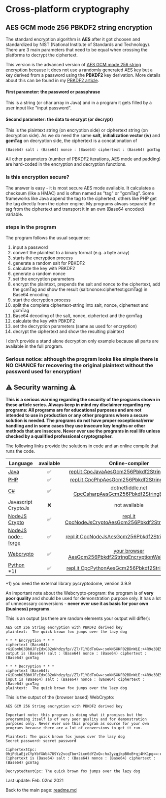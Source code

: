 # Cross-platform cryptography

## AES GCM mode 256 PBKDF2 string encryption

The standard encryption algorithm is **AES** after it got choosen and standardized by NIST (National Institute of Standards and Technology). There are 3 main parameters that need to be equal when crossing the platforms to decrypt the ciphertext. 

This version is the advanced version of [AES GCM mode 256 string encryption](aes_gcm_256_string_encryption.md) because it does not use a randomly generated AES key but a key derived from a password using the **PBKDF2** key derivation. More details about this can be found in my [PBKDF2 article](pbkdf2.md).

#### First parameter: the password or passphrase

This is a string (or char array in Java) and in a program it gets filled by a user input like "input password".

#### Second parameter: the data to encrypt (or decrypt)

This is the plaintext string (on encryption side) or ciphertext string (on decryption side). As we do need the same **salt**, **initialization vector (iv)** and **gcmTag** on decryption side, the ciphertext is a concationation of

```terminal
(Base64) salt : (Base64) nonce : (Base64) ciphertext : (Base64) gcmTag
```

All other parameters (number of PBKDF2 iterations, AES mode and padding) are hard-coded in the encryption and decryption functions.

### Is this encryption secure?

The answer is easy - it is most secure AES mode available. It calculates a checksum (like a HMAC) and is often named as "tag" or "gcmTag". Some frameworks like Java append the tag to the ciphertext, others like PHP get the tag directly from the cipher engine. My programs always separate the tag from the ciphertext and transport it in an own (Base64 encoded) variable.

### steps in the program

The program follows the usual sequence:
1. input a password
2. convert the plaintext to a binary format (e.g. a byte array)
3. starts the encryption process
4. generate a random salt for PBKDF2
5. calculate the key with PBKDF2
6. generate a random nonce
7. set the encryption parameters
8. encrypt the plaintext, prepends the salt and nonce to the ciphertext, add the gcmTag and show the result (salt:nonce:ciphertext:gcmTag) in Base64 encoding
9. start the decryption process
10. split the complete ciphertext-string into salt, nonce, ciphertext and gcmTag
11. Base64 decoding of the salt, nonce, ciphertext and the gcmTag
12. calculate the key with PBKDF2
13. set the decryption parameters (same as used for encryption)
14. decrypt the ciphertext and show the resulting plaintext

I don't provide a stand alone decryption only example because all parts are available in the full program.

### **Serious notice: although the program looks like simple there is NO CHANCE for recovering the original plaintext without the password used for encryption!**

## :warning: Security warning :warning:

**This is a serious warning regarding the security of the programs shown in these article series.  Always keep in mind my disclaimer regarding my programs: All programs are for educational purposes and are not intended to use in production or any other programs where a  secure solution is needed. The programs do not have proper exceptional/error handling and in some cases they use insecure key lengths or other methods that are insecure. Never ever use the programs in real life unless checked by a qualified professional cryptographer.**

The following links provide the solutions in code and an online compile that runs the code.

| Language | available | Online-compiler
| ------ | :---: | :----: |
| [Java](../AesGcm256Pbkdf2StringEncryption/AesGcm256Pbkdf2StringEncryption.java) | :white_check_mark: | [repl.it CpcJavaAesGcm256Pbkdf2StringEncryption](https://repl.it/@javacrypto/CpcJavaAesGcm256Pbkdf2StringEncryption#Main.java/)
| [PHP](../AesGcm256Pbkdf2StringEncryption/AesGcm256Pbkdf2StringEncryption.php) | :white_check_mark: | [repl.it CpcPhpAesGcm256Pbkdf2StringEncryption](https://repl.it/@javacrypto/CpcPhpAesGcm256Pbkdf2StringEncryption/)
| [C#](../AesGcm256Pbkdf2StringEncryption/AesGcm256Pbkdf2StringEncryption.cs) | :white_check_mark: | [dotnetfiddle.net  CpcCsharpAesGcm256Pbkdf2StringEncryption](https://dotnetfiddle.net/v4PaLu/)
| Javascript CryptoJs | :x: | not available
| [NodeJS Crypto](../AesGcm256Pbkdf2StringEncryption/AesGcm256Pbkdf2StringEncryptionNodeJsCrypto.js) | :white_check_mark: | [repl.it CpcNodeJsCryptoAesGcm256Pbkdf2StringEncryption](https://repl.it/@javacrypto/CpcNodeJsCryptoAesGcm256Pbkdf2StringEncryption#index.js/)
| [NodeJS node-forge](../AesGcm256Pbkdf2StringEncryption/AesGcm256Pbkdf2StringEncryptionNodeJs.js) | :white_check_mark: | [repl.it CpcNodeJsAesGcm256Pbkdf2StringEncryption](https://repl.it/@javacrypto/CpcNodeJsAesGcm256Pbkdf2StringEncryption#index.js/)
| [Webcrypto](../AesGcm256Pbkdf2StringEncryption/aesgcm256pbkdf2stringencryptionwebcrypto.html) | :white_check_mark: | [your browser AesGcm256Pbkdf2StringEncryptionWebcrypto.html](https://java-crypto.github.io/cross_platform_crypto/AesGcm256Pbkdf2StringEncryption/aesgcm256pbkdf2stringencryptionwebcrypto.html)
| [Python](../AesGcm256Pbkdf2StringEncryption/AesGcm256Pbkdf2StringEncryption.py) *1) | :white_check_mark: | [repl.it CpcPythonAesGcm256Pbkdf2StringEncryption](https://repl.it/@javacrypto/CpcPythonAesGcm256Pbkdf2StringEncryption#main.py/)

*1) you need the external library pycryptodome, version 3.9.9

An important note about the Webcrypto-program: the program is of **very poor quality** and should be used for demonstration purpose only. It has a lot of unnecessary conversions - **never ever use it as basis for your own (business) programs**.

This is an output (as there are random elements your output will differ):

```plaintext
AES GCM 256 String encryption with PBKDF2 derived key
plaintext:  The quick brown fox jumps over the lazy dog

* * * Encryption * * *
ciphertext (Base64): rGiDbmbO3BbHJFzEdxC82oNhdzyfp//ZT/F1YEdToGw=:sokNSXKF02BDnWiE:+4R9e3BE52LhiNZ4GvzcDybPmfLLY2/Bg0tT0F2JpX9tOfajy0thEkrYmw==:mmmdJ2Xkj6T6GL56x0Io2w==
output is (Base64) salt : (Base64) nonce : (Base64) ciphertext : (Base64) gcmTag

* * * Decryption * * *
ciphertext (Base64): rGiDbmbO3BbHJFzEdxC82oNhdzyfp//ZT/F1YEdToGw=:sokNSXKF02BDnWiE:+4R9e3BE52LhiNZ4GvzcDybPmfLLY2/Bg0tT0F2JpX9tOfajy0thEkrYmw==:mmmdJ2Xkj6T6GL56x0Io2w==
input is (Base64) salt : (Base64) nonce : (Base64) ciphertext : (Base64) gcmTag
plaintext:  The quick brown fox jumps over the lazy dog

```

This is the output of the (browser based) WebCrypto:

```plaintext
AES GCM 256 String encryption with PBKDF2 derived key

Important note: this program is doing what it promises but the programming itself is of very poor quality and for demonstration purposes only. Never ever use this program as source for your own programs because there are a lot of conversions to get it run.

Plaintext: The quick brown fox jumps over the lazy dog
Secret password: secret password

CiphertextCpc: 0hjPdiaEjzCYpYbfXWb47U9Yz2vcqTbo+2ixn6dYZxQ=:hx2yzgjkpB0oB+qj4HK1pg==:obDSutcfyv4mNn6SIpR/5cP+rccR0lEwi27lXxWDadOmfC51zi2fECXN3mjCb7pF
Ciphertext is (Base64) salt : (Base64) nonce : (Base64) ciphertext : (Base64) gcmTag 

DecryptedtextCpc: The quick brown fox jumps over the lazy dog
```

Last update: Feb. 02nd 2021

Back to the main page: [readme.md](../readme.md)